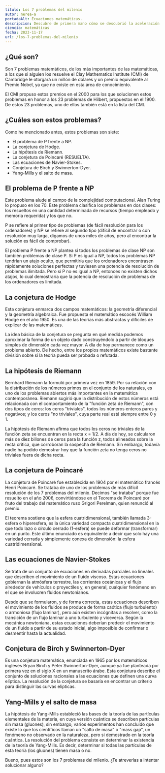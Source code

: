 ```yaml
---
titulo: Los 7 problemas del milenio
autor: nerea-a
portadaAlt: Ecuaciones matemáticas.
descripcion: Descubre de primera mano cómo se descubrió la aceleración del Universo.
ciencia: matemáticas
fecha: 2023-11-17
url: /los-7-problemas-del-milenio
---
```


## ¿Qué son?

Son 7 problemas matemáticos, de los más importantes de las matemáticas, a los que si alguien los resuelve el Clay Mathematics Institute (CMI) de Cambridge le otorgará un millón de dólares y un premio equivalente al Premio Nobel, ya que no existe en esta área de conocimiento.

El CMI propuso estos premios en el 2000 para los que solucionen estos problemas en honor a los 23 problemas de Hilbert, propuestos en el 1900. De estos 23 problemas, uno de ellos también está en la lista del CMI.

## ¿Cuáles son estos problemas?

Como he mencionado antes, estos problemas son siete:

- El problema de P frente a NP.
- La conjetura de Hodge.
- La hipótesis de Riemann.
- La conjetura de Poincaré (RESUELTA).
- Las ecuaciones de Navier-Stokes.
- Conjetura de Birch y Swinnerton-Dyer.
- Yang-Mills y el salto de masa.

## El problema de P frente a NP

Este problema alude al campo de la complejidad computacional. Alan Turing lo propuso en los 70. Este problema clasifica los problemas en dos clases: los resueltos en una cantidad determinada de recursos (tiempo empleado y memoria requerida) y los que no.

P se refiere al primer tipo de problemas (de fácil resolución para los ordenadores) y NP se refiere al segundo tipo (difícil de encontrar o con resolución muy larga, digamos de unos miles de años, pero al encontrar la solución es fácil de comprobar).

El problema P frente a NP plantea si todos los problemas de clase NP son también problemas de clase P. Si P es igual a NP, todos los problemas NP tendrían un atajo oculto, que permitiría que los ordenadores encontrasen rápidamente soluciones perfectas y tuviesen una potencia de resolución de problemas ilimitada. Pero si P no es igual a NP, entonces no existen dichos atajos, lo cual demostraría que la potencia de resolución de problemas de los ordenadores es limitada.

## La conjetura de Hodge

Esta conjetura enmarca dos campos matemáticos: la geometría diferencial y la geometría algebraica. Fue propuesta el matemático escocés William Hodge en el año 1950. Es una de las teorías más abstractas y difíciles de explicar de las matemáticas.

La idea básica de la conjetura se pregunta en qué medida podemos aproximar la forma de un objeto dado construyéndolo a partir de bloques simples de dimensión cada vez mayor. A día de hoy permanece como un problema abierto. De hecho, entre los propios matemáticos existe bastante división sobre si la teoría pueda ser probada o refutada.

## La hipótesis de Riemann

Bernhard Riemann la formuló por primera vez en 1859. Por su relación con la distribución de los números primos en el conjunto de los naturales, es uno de los problemas abiertos más importantes en la matemática contemporánea. Riemann sugirió que la distribución de estos números está relacionada con el comportamiento de la "función zeta de Riemann", con dos tipos de ceros: los ceros "triviales", todos los números enteros pares y negativos; y los ceros "no triviales", cuya parte real está siempre entre 0 y 1.

La hipótesis de Riemann afirma que todos los ceros no triviales de la función zeta se encuentran en la recta x = 1/2. A día de hoy, se calcularon más de diez billones de ceros para la función z, todos alineados sobre la recta crítica, que corroboran la sospecha de Riemann. Sin embargo, todavía nadie ha podido demostrar hoy que la función zeta no tenga ceros no triviales fuera de dicha recta.

## La conjetura de Poincaré

La conjetura de Poincaré fue establecida en 1904 por el matemático francés Henri Poincaré. Se trataba de uno de los problemas de más difícil resolución de los 7 problemas del milenio. Decimos "se trataba" porque fue resuelto en el año 2006, convirtiéndose en el Teorema de Poincaré por fruto del trabajo del matemático ruso Grigori Perelman, quien renunció al premio.

El teorema sostiene que la esfera cuatridimensional, también llamada 3-esfera o hiperesfera, es la única variedad compacta cuatridimensional en la que todo lazo o círculo cerrado (1-esfera) se puede deformar (transformar) en un punto. Este último enunciado es equivalente a decir que solo hay una variedad cerrada y simplemente conexa de dimensión: la esfera cuatridimensional.

## Las ecuaciones de Navier-Stokes

Se trata de un conjunto de ecuaciones en derivadas parciales no lineales que describen el movimiento de un fluido viscoso. Estas ecuaciones gobiernan la atmósfera terrestre, las corrientes oceánicas y el flujo alrededor de vehículos o proyectiles y, en general, cualquier fenómeno en el que se involucren fluidos newtonianos.

Desde que se formularon, y de forma correcta, estas ecuaciones describen el movimiento de los fluidos se produce de forma caótica (flujo turbulento) o armoniosa (flujo laminar), pero aún existen incógnitas a resolver, como la transición de un flujo laminar a uno turbulento y viceversa. Según la mecánica newtoniana, estas ecuaciones deberían predecir el movimiento de un fluido a partir de su estado inicial, algo imposible de confirmar o desmentir hasta la actualidad.

## Conjetura de Birch y Swinnerton-Dyer

Es una conjetura matemática, enunciada en 1965 por los matemáticos ingleses Bryan Birch y Peter Swinnerton-Dyer, aunque ya fue planteada por primera vez en el siglo X en un manuscrito árabe. Esta conjetura describe el conjunto de soluciones racionales a las ecuaciones que definen una curva elíptica. La resolución de la conjetura se basaría en encontrar un criterio para distinguir las curvas elípticas.

## Yang-Mills y el salto de masa

La hipótesis de Yang-Mills estableció las bases de la teoría de las partículas elementales de la materia, en cuya versión cuántica se describen partículas sin masa (gluones), sin embargo, varios experimentos han concluido que existe lo que los científicos llaman un "salto de masa" o "mass gap", un fenómeno no observado en la naturaleza, pero si demostrado en la teoría cuántica. La resolución del problema consiste en determinar la existencia de la teoría de Yang-Mills. Es decir, determinar si todas las partículas de esta teoría (los gluones) tienen masa o no.

Bueno, pues estos son los 7 problemas del milenio. ¿Te atreverías a intentar solucionar alguno?